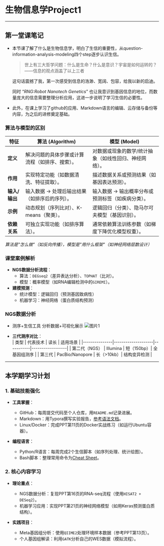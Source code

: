 # 生物信息学Project1

---

## 第一堂课笔记
- 本节课了解了什么是生物信息学，明白了生信的重要性，从question-information-analysis-modeling四个step逐步认识生信。
  > 世上有三大哲学问题：什么是生命？什么是意识？宇宙是如何运转的？——信息的观点涵盖了以上三者

  这句话震撼了我，第一次感受到信息的浩渺、宽阔、包容，给我以新的启迪。
  
  同时 “*RNG:Robot Nanotech Genetics*” 也让我意识到基因信息的地位，而数量庞大的信息需要整理分析应用，这进一步说明了学习生信的必要性。
  
- 此外，在课上学习了github的应用、Markdown语言的编辑、云存储与备份等内容，为之后的进修奠定基础。

### 算法与模型的区别
| **特征**        | **算法 (Algorithm)**                              | **模型 (Model)**                                  |
|----------------|--------------------------------------------------|--------------------------------------------------|
| **定义**        | 解决问题的具体步骤或计算流程（如排序、搜索）。            | 对数据或现象的数学/统计抽象（如线性回归、神经网络）。     |
| **作用**        | 实现特定功能（如数据清洗、特征提取）。                  | 描述数据关系或预测结果（如基因表达预测）。              |
| **输入/输出**   | 输入数据 → 处理后输出结果（如排序后的序列）。             | 输入数据 → 输出概率分布或预测标签（如疾病分类）。        |
| **示例**        | 动态规划（序列比对）、K-means（聚类）。                 | 逻辑回归（分类）、隐马尔可夫模型（基因识别）。           |
| **依赖关系**    | 可独立实现功能（如排序算法）。                          | 通常依赖算法训练参数（如梯度下降优化模型权重）。          |
*算法是"怎么做"（如反向传播），模型是"用什么框架"（如神经网络层数设计）*

### 课堂案例解析
- **NGS数据分析流程**：
  - 算法：`DEGseq2`（差异表达分析）、`TOPHAT`（比对）。
  - 模型：概率模型（如RNA编辑检测中的`GIREMI`）。
- **建模预测**：
  - 统计模型：逻辑回归（预测基因致病性）
  - 机器学习：神经网络（蛋白质结构预测）

### NGS数据分析
- 测序+生信工具
  分析数据+可视化展示
![图片1](https://github.com/user-attachments/assets/1f4ca33c-001b-4d34-991f-ecb39ef14731)

- **三代测序对比**：  
  | 类型           | 代表技术            | 读长      | 适用场景          |
  |---------------|--------------------|-----------|------------------|
  | 第二代（NGS）  | Illumina           | 短（150bp）| 全基因组测序      |
  | 第三代         | PacBio/Nanopore    | 长（>10kb）| 结构变异检测      |

---

## 本学期学习计划

### 1. 基础技能强化
- **工具掌握**：
  - GitHub：每周提交代码至个人仓库，用`README.md`记录进展。
  - Markdown：用Typora撰写实验报告，[参考语法文档](https://www.markdownguide.org/)。
  - Linux/Docker：完成PPT第11页的Docker实战练习（如运行Ubuntu容器）。

- **编程语言**：
  - Python/R语言：每周完成2个生信脚本（如序列处理、统计绘图）。
  - Bash脚本：整理常用命令为[Cheat Sheet](https://github.com/bioinfo-cheatsheets)。

### 2. 核心内容学习
- **理论重点**：
  - NGS数据分析：复现PPT第16页的RNA-seq流程（使用`HISAT2 + DESeq2`）。
  - 机器学习应用：实现PPT第21页的神经网络模型（如用Keras预测蛋白质结构）。
  
- **实践项目**：
  - Meta基因组分析：使用`QIIME2`处理环境样本数据（参考PPT第13页）。
  - 个人基因组解读：利用`GATK`分析自己的WES数据（模拟流程）。

